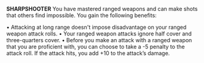 __**SHARPSHOOTER**__
You have mastered ranged weapons and can make shots that others find impossible. You gain the following benefits:

• Attacking at long range doesn't impose disadvantage on your ranged weapon attack rolls.
• Your ranged weapon attacks ignore half cover and three-quarters cover.
• Before you make an attack with a ranged weapon that you are proficient with, you can choose to take a -5 penalty to the attack roll. If the attack hits, you add +10 to the attack’s damage.